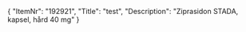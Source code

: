 {
  "ItemNr": "192921",
  "Title": "test",
  "Description": "Ziprasidon STADA, kapsel, hård 40 mg"
}